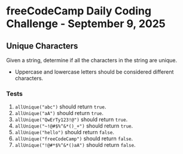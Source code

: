 # freeCodeCamp Daily Coding Challenge - September 9, 2025

## Unique Characters

Given a string, determine if all the characters in the string are unique.

* Uppercase and lowercase letters should be considered different characters.

### Tests

1. `allUnique("abc")` should return `true`.
2. `allUnique("aA")` should return `true`.
3. `allUnique("QwErTy123!@")` should return `true`.
4. `allUnique("~!@#$%^&*()_+")` should return `true`.
5. `allUnique("hello")` should return `false`.
6. `allUnique("freeCodeCamp")` should return `false`.
7. `allUnique("!@#*$%^&*()aA")` should return `false`.